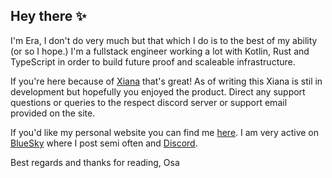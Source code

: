 ## Hey there ✨

I'm Era, I don't do very much but that which I do is to the best of my ability (or so I hope.) I'm a fullstack engineer working a lot with Kotlin, Rust and TypeScript in order to build future proof and scaleable infrastructure. 

If you're here because of [Xiana](https://xiana.cc) that's great! As of writing this Xiana is stil in development but hopefully you enjoyed the product. Direct any support questions or queries to the respect discord server or support email provided on the site. 

If you'd like my personal website you can find me [here](https://osa-is.online). I am very active on [BlueSky](https://bsky.app/profile/era3037.bsky.social) where I post semi often and [Discord](https://discord.com/users/496432681614180382).

Best regards and thanks for reading,
Osa
